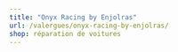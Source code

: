 ```yaml
---
title: "Onyx Racing by Enjolras"
url: /valergues/onyx-racing-by-enjolras/
shop: réparation de voitures
---
```

